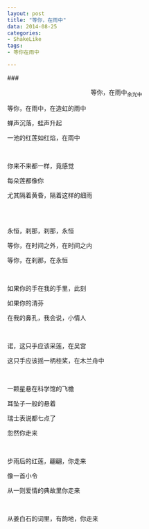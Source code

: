 ```yaml
---
layout: post
title: "等你，在雨中"
data: 2014-08-25
categories:
- ShakeLike
tags:
- 等你在雨中

---
```


###<center>等你，在雨中<sub>余光中</sub></center>


等你，在雨中，在造虹的雨中

蝉声沉落，蛙声升起

一池的红莲如红焰，在雨中

<br/>

你来不来都一样，竟感觉

每朵莲都像你

尤其隔着黄昏，隔着这样的细雨

<br/>

<br/>

永恒，刹那，刹那，永恒

等你，在时间之外，在时间之内

等你，在刹那，在永恒

<br/>

如果你的手在我的手里，此刻

如果你的清芬

在我的鼻孔，我会说，小情人

<br/>

诺，这只手应该采莲，在吴宫

这只手应该摇一柄桂桨，在木兰舟中

<br/>

一颗星悬在科学馆的飞檐

耳坠子一般的悬着

瑞士表说都七点了

忽然你走来

<br/>

步雨后的红莲，翩翩，你走来

像一首小令

从一则爱情的典故里你走来

<br/>

从姜白石的词里，有韵地，你走来
